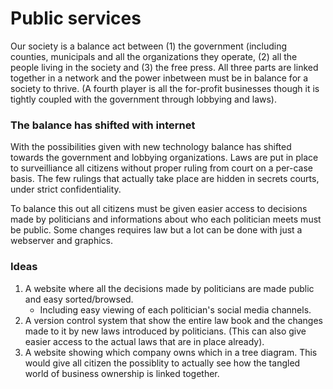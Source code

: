 Public services
===============
Our society is a balance act between (1) the government (including counties,
municipals and all the organizations they operate, (2) all the people living
in the society and (3) the free press. All three parts are linked together in a
network and the power inbetween must be in balance for a society to thrive. (A
fourth player is all the for-profit businesses though it is tightly coupled with
the government through lobbying and laws).

### The balance has shifted with internet
With the possibilities given with new technology balance has shifted towards
the government and lobbying organizations. Laws are put in place to
surveilliance all citizens without proper ruling from court on a per-case
basis. The few rulings that actually take place are hidden in secrets courts,
under strict confidentiality.

To balance this out all citizens must be given easier access to decisions made
by politicians and informations about who each politician meets must be public.
Some changes requires law but a lot can be done with just a webserver and
graphics.

### Ideas
1. A website where all the decisions made by politicians are made public and
   easy sorted/browsed.
    * Including easy viewing of each politician's social media channels.
2. A version control system that show the entire law book and the changes
   made to it by new laws introduced by politicians. (This can also give
   easier access to the actual laws that are in place already).
3. A website showing which company owns which in a tree diagram. This would
   give all citizen the possiblity to actually see how the tangled world of
   business ownership is linked together.
